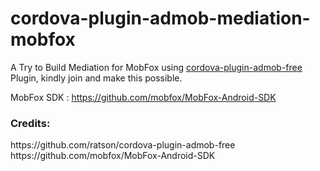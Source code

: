 # cordova-plugin-admob-mediation-mobfox
A Try to Build Mediation for MobFox using
<a href='https://github.com/ratson/cordova-plugin-admob-free'>
  cordova-plugin-admob-free
</a> Plugin, kindly join and make this possible.

MobFox SDK : https://github.com/mobfox/MobFox-Android-SDK

<h3>Credits:</h3>
https://github.com/ratson/cordova-plugin-admob-free
<br>
https://github.com/mobfox/MobFox-Android-SDK
